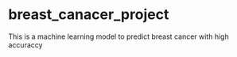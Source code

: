 # breast_canacer_project
This is  a machine learning model to predict breast cancer with high accuraccy
